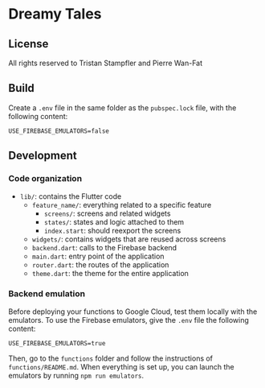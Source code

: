 # Dreamy Tales

## License

All rights reserved to Tristan Stampfler and Pierre Wan-Fat

## Build

Create a `.env` file in the same folder as the `pubspec.lock` file, with the following content:

```
USE_FIREBASE_EMULATORS=false
```

## Development

### Code organization

* `lib/`: contains the Flutter code
  * `feature_name/`: everything related to a specific feature
    * `screens/`: screens and related widgets
    * `states/`: states and logic attached to them
    * `index.start`: should reexport the screens
  * `widgets/`: contains widgets that are reused across screens
  * `backend.dart`: calls to the Firebase backend
  * `main.dart`: entry point of the application
  * `router.dart`: the routes of the application
  * `theme.dart`: the theme for the entire application

### Backend emulation

Before deploying your functions to Google Cloud, test them locally with the emulators. To use the
Firebase emulators, give the `.env` file the following content:

```
USE_FIREBASE_EMULATORS=true
```

Then, go to the `functions` folder and follow the instructions of `functions/README.md`. When
everything is set up, you can launch the emulators by running `npm run emulators`.
